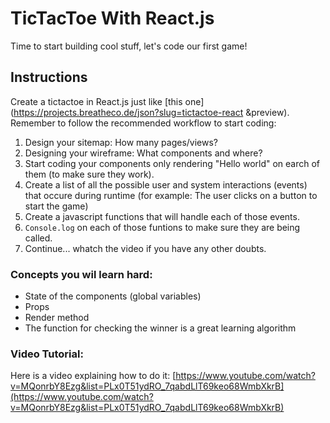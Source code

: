 # TicTacToe With React.js

Time to start building cool stuff, let's code our first game! 

## Instructions

Create a tictactoe in React.js just like [this one](https://projects.breatheco.de/json?slug=tictactoe-react
&preview). Remember to follow the recommended workflow to start coding:

1. Design your sitemap: How many pages/views?
2. Designing your wireframe: What components and where?
3. Start coding your components only rendering "Hello world" on earch of them (to make sure they work).
4. Create a list of all the possible user and system interactions (events) that occure during runtime (for example: The user clicks on a button to start the game)
6. Create a javascript functions that will handle each of those events.
7. `Console.log` on each of those funtions to make sure they are being called.
9. Continue... whatch the video if you have any other doubts.

### Concepts you wil learn hard:

- State of the components (global variables)
- Props
- Render method
- The function for checking the winner is a great learning algorithm

### Video Tutorial:

Here is a video explaining how to do it: [https://www.youtube.com/watch?v=MQonrbY8Ezg&list=PLx0T51ydRO_7qabdLlT69keo68WmbXkrB](https://www.youtube.com/watch?v=MQonrbY8Ezg&list=PLx0T51ydRO_7qabdLlT69keo68WmbXkrB)

